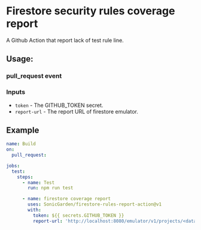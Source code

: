 # Firestore security rules coverage report

A Github Action that report lack of test rule line.

## Usage:
### pull_request event

### Inputs

- `token` - The GITHUB_TOKEN secret.
- `report-url` - The report URL of firestore emulator.

## Example

```yaml
name: Build
on:
  pull_request:

jobs:
  test:
    steps:
      - name: Test
        run: npm run test

      - name: firestore coverage report
        uses: SonicGarden/firestore-rules-report-action@v1
        with:
          token: ${{ secrets.GITHUB_TOKEN }}
          report-url: 'http://localhost:8080/emulator/v1/projects/<databse_name>:ruleCoverage'
```